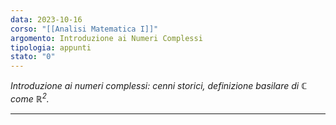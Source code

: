 ```yaml
---
data: 2023-10-16
corso: "[[Analisi Matematica I]]"
argomento: Introduzione ai Numeri Complessi
tipologia: appunti
stato: "0"
---
```

*Introduzione ai numeri complessi: cenni storici, definizione basilare di $\mathbb{C}$ come $\mathbb{R}^2$.*
- - -
